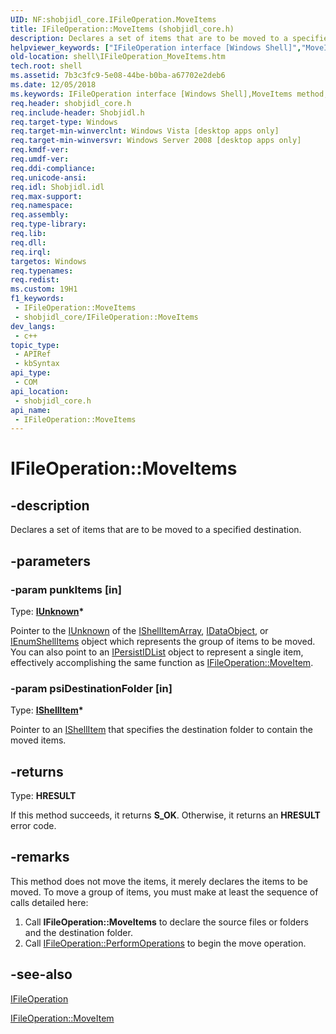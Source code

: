 ```yaml
---
UID: NF:shobjidl_core.IFileOperation.MoveItems
title: IFileOperation::MoveItems (shobjidl_core.h)
description: Declares a set of items that are to be moved to a specified destination.
helpviewer_keywords: ["IFileOperation interface [Windows Shell]","MoveItems method","IFileOperation.MoveItems","IFileOperation::MoveItems","MoveItems","MoveItems method [Windows Shell]","MoveItems method [Windows Shell]","IFileOperation interface","_shell_IFileOperation_MoveItems","shell.IFileOperation_MoveItems","shobjidl_core/IFileOperation::MoveItems"]
old-location: shell\IFileOperation_MoveItems.htm
tech.root: shell
ms.assetid: 7b3c3fc9-5e08-44be-b0ba-a67702e2deb6
ms.date: 12/05/2018
ms.keywords: IFileOperation interface [Windows Shell],MoveItems method, IFileOperation.MoveItems, IFileOperation::MoveItems, MoveItems, MoveItems method [Windows Shell], MoveItems method [Windows Shell],IFileOperation interface, _shell_IFileOperation_MoveItems, shell.IFileOperation_MoveItems, shobjidl_core/IFileOperation::MoveItems
req.header: shobjidl_core.h
req.include-header: Shobjidl.h
req.target-type: Windows
req.target-min-winverclnt: Windows Vista [desktop apps only]
req.target-min-winversvr: Windows Server 2008 [desktop apps only]
req.kmdf-ver: 
req.umdf-ver: 
req.ddi-compliance: 
req.unicode-ansi: 
req.idl: Shobjidl.idl
req.max-support: 
req.namespace: 
req.assembly: 
req.type-library: 
req.lib: 
req.dll: 
req.irql: 
targetos: Windows
req.typenames: 
req.redist: 
ms.custom: 19H1
f1_keywords:
 - IFileOperation::MoveItems
 - shobjidl_core/IFileOperation::MoveItems
dev_langs:
 - c++
topic_type:
 - APIRef
 - kbSyntax
api_type:
 - COM
api_location:
 - shobjidl_core.h
api_name:
 - IFileOperation::MoveItems
---
```


# IFileOperation::MoveItems


## -description

Declares a set of items that are to be moved to a specified destination.

## -parameters

### -param punkItems [in]

Type: <b><a href="/windows/desktop/api/unknwn/nn-unknwn-iunknown">IUnknown</a>*</b>

Pointer to the <a href="/windows/desktop/api/unknwn/nn-unknwn-iunknown">IUnknown</a> of the <a href="/windows/desktop/api/shobjidl_core/nn-shobjidl_core-ishellitemarray">IShellItemArray</a>, <a href="/windows/desktop/api/objidl/nn-objidl-idataobject">IDataObject</a>, or <a href="/windows/desktop/api/shobjidl_core/nn-shobjidl_core-ienumshellitems">IEnumShellItems</a> object which represents the group of items to be moved. You can also point to an <a href="/windows/desktop/api/shobjidl_core/nn-shobjidl_core-ipersistidlist">IPersistIDList</a> object to represent a single item, effectively accomplishing the same function as <a href="/windows/desktop/api/shobjidl_core/nf-shobjidl_core-ifileoperation-moveitem">IFileOperation::MoveItem</a>.

### -param psiDestinationFolder [in]

Type: <b><a href="/windows/desktop/api/shobjidl_core/nn-shobjidl_core-ishellitem">IShellItem</a>*</b>

Pointer to an <a href="/windows/desktop/api/shobjidl_core/nn-shobjidl_core-ishellitem">IShellItem</a> that specifies the destination folder to contain the moved items.

## -returns

Type: <b>HRESULT</b>

If this method succeeds, it returns <b xmlns:loc="http://microsoft.com/wdcml/l10n">S_OK</b>. Otherwise, it returns an <b xmlns:loc="http://microsoft.com/wdcml/l10n">HRESULT</b> error code.

## -remarks

This method does not move the items, it merely declares the items to be moved. To move a group of items, you must make at least the sequence of calls detailed here:
                

<ol>
<li>Call <b>IFileOperation::MoveItems</b> to declare the source files or folders and the destination folder.</li>
<li>Call <a href="/windows/desktop/api/shobjidl_core/nf-shobjidl_core-ifileoperation-performoperations">IFileOperation::PerformOperations</a> to begin the move operation.</li>
</ol>

## -see-also

<a href="/windows/desktop/api/shobjidl_core/nn-shobjidl_core-ifileoperation">IFileOperation</a>



<a href="/windows/desktop/api/shobjidl_core/nf-shobjidl_core-ifileoperation-moveitem">IFileOperation::MoveItem</a>

